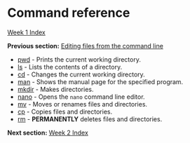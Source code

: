 # Command reference

[Week 1 Index](week1.md)

**Previous section:** [Editing files from the command line](edit.md)

* [pwd](navigate.md#pwd) - Prints the current working directory.
* [ls](navigate.md#ls) - Lists the contents of a directory.
* [cd](navigate.md#cd) - Changes the current working directory.
* [man](navigate.md#man) - Shows the manual page for the specified program.
* [mkdir](navigate.md#mkdir) - Makes directories.
* [nano](edit.md#nano) - Opens the `nano` command line editor.
* [mv](edit.md#mv) - Moves or renames files and directories.
* [cp](edit.md#cp) - Copies files and directories.
* [rm](edit.md#rm) - **PERMANENTLY** deletes files and directories.

**Next section:** [Week 2 Index](../week2/week2.md)
